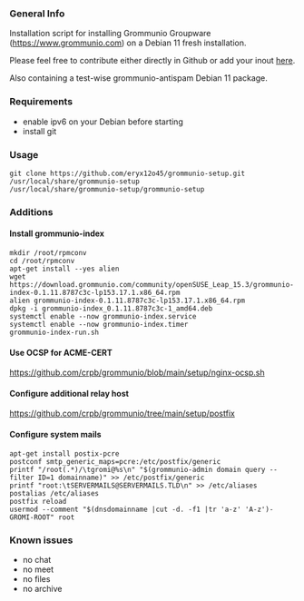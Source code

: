 ### General Info
Installation script for installing Grommunio Groupware (https://www.grommunio.com) on a Debian 11 fresh installation.

Please feel free to contribute either directly in Github or add your inout [here](https://community.grommunio.com/d/447-debian-11-clean-install-script).

Also containing a test-wise grommunio-antispam Debian 11 package.

### Requirements
* enable ipv6 on your Debian before starting
* install git

### Usage
```
git clone https://github.com/eryx12o45/grommunio-setup.git /usr/local/share/grommunio-setup
/usr/local/share/grommunio-setup/grommunio-setup
```

### Additions
#### Install grommunio-index
```
mkdir /root/rpmconv
cd /root/rpmconv
apt-get install --yes alien
wget https://download.grommunio.com/community/openSUSE_Leap_15.3/grommunio-index-0.1.11.8787c3c-lp153.17.1.x86_64.rpm
alien grommunio-index-0.1.11.8787c3c-lp153.17.1.x86_64.rpm
dpkg -i grommunio-index_0.1.11.8787c3c-1_amd64.deb
systemctl enable --now grommunio-index.service
systemctl enable --now grommunio-index.timer
grommunio-index-run.sh
```

#### Use OCSP for ACME-CERT
https://github.com/crpb/grommunio/blob/main/setup/nginx-ocsp.sh

#### Configure additional relay host
https://github.com/crpb/grommunio/tree/main/setup/postfix

#### Configure system mails
```
apt-get install postix-pcre
postconf smtp_generic_maps=pcre:/etc/postfix/generic
printf "/root(.*)/\tgromi@%s\n" "$(grommunio-admin domain query --filter ID=1 domainname)" >> /etc/postfix/generic
printf "root:\tSERVERMAILS@SERVERMAILS.TLD\n" >> /etc/aliases
postalias /etc/aliases
postfix reload
usermod --comment "$(dnsdomainname |cut -d. -f1 |tr 'a-z' 'A-z')-GROMI-ROOT" root
```

### Known issues
* no chat
* no meet
* no files
* no archive